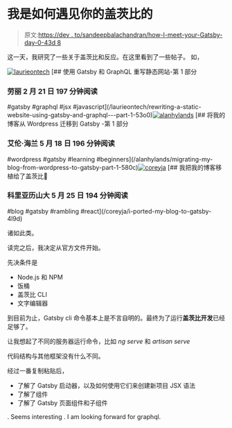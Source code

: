 # 我是如何遇见你的盖茨比的

> 原文:[https://dev . to/sandeepbalachandran/how-I-meet-your-Gatsby-day-0-43d 8](https://dev.to/sandeepbalachandran/how-i-met-your-gatsby-day-0-43d8)

这一天，我研究了一些关于盖茨比和反应。在这里看到了一些帖子。
如，

[![laurieontech](../Images/ca0667c84fcd9741a29fbc42fbc0816c.png)](/laurieontech) [## 使用 Gatsby 和 GraphQL 重写静态网站-第 1 部分

### 劳丽 2 月 21 日 197 分钟阅读

#gatsby #graphql #jsx #javascript](/laurieontech/rewriting-a-static-website-using-gatsby-and-graphql---part-1-53o0)[![alanhylands](../Images/5c2de4f65bf26a37915b610ee0da4c9c.png)](/alanhylands) [## 将我的博客从 Wordpress 迁移到 Gatsby -第 1 部分

### 艾伦·海兰 5 月 18 日 196 分钟阅读

#wordpress #gatsby #learning #beginners](/alanhylands/migrating-my-blog-from-wordpress-to-gatsby-part-1-580c)[![coreyja](../Images/4b896961124771f2f6e1f745574a5c0c.png)](/coreyja) [## 我把我的博客移植给了盖茨比🎉

### 科里亚历山大 5 月 25 日 194 分钟阅读

#blog #gatsby #rambling #react](/coreyja/i-ported-my-blog-to-gatsby-4l9d)

诸如此类。

读完之后，我决定从官方文件开始。

先决条件是

*   Node.js 和 NPM
*   饭桶
*   盖茨比 CLI
*   文字编辑器

到目前为止，Gatsby cli 命令基本上是不言自明的。最终为了运行**盖茨比开发**已经足够了。

让我想起了不同的服务器运行命令，比如 *ng serve* 和 *artisan serve*

代码结构与其他框架没有什么不同。

经过一番复制粘贴后，

*   了解了 Gatsby 启动器，以及如何使用它们来创建新项目 JSX 语法
*   了解了组件
*   了解了 Gatsby 页面组件和子组件

. Seems interesting . I am looking forward for graphql.